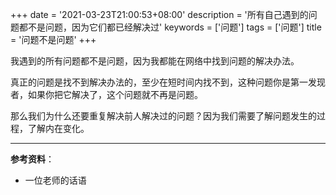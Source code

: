 +++
date = '2021-03-23T21:00:53+08:00'
description = '所有自己遇到的问题都不是问题，因为它们都已经解决过'
keywords = ['问题']
tags = ['问题']
title = '问题不是问题'
+++

我遇到的所有问题都不是问题，因为我都能在网络中找到问题的解决办法。

真正的问题是找不到解决办法的，至少在短时间内找不到，这种问题你是第一发现者，如果你把它解决了，这个问题就不再是问题。

那么我们为什么还要重复解决前人解决过的问题？因为我们需要了解问题发生的过程，了解内在变化。

---

**参考资料**：

- 一位老师的话语
